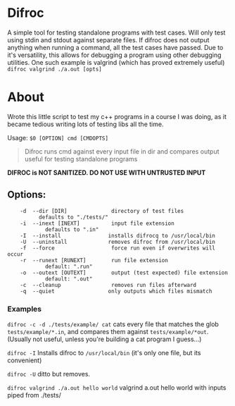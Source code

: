 # Difroc
A simple tool for testing standalone programs with test cases.
Will only test using stdin and stdout against separate files. If difroc does not output anything when running a command, all the test cases have passed.
Due to it's versatility, this allows for debugging a program using other debugging utilities. One such example is valgrind (which has proved extremely useful)
`difroc valgrind ./a.out [opts]`

# About
Wrote this little script to test my c++ programs in a course I was doing, as it became tedious
writing lots of testing libs all the time.

Usage: `$0 [OPTION] cmd [CMDOPTS]`
> Difroc runs cmd against every input file in dir and compares output
>  useful for testing standalone programs

**DIFROC is NOT SANITIZED. DO NOT USE WITH UNTRUSTED INPUT**

## Options:
```
    -d  --dir [DIR]              directory of test files
          defaults to "./tests/"
    -i  --inext [INEXT]          input file extension
            defaults to ".in"
    -I  --install               installs difrocq to /usr/local/bin
    -U  --uninstall             removes difroc from /usr/local/bin
    -f  --force                  force run even if overwrites will occur
    -r  --runext [RUNEXT]        run file extension
            default: ".run"
    -o  --outext [OUTEXT]        output (test expected) file extension
            default: ".out"
    -c  --cleanup                removes run files afterward
    -q  --quiet                 only outputs which files mismatch
```
### Examples
`difroc -c -d ./tests/example/ cat`
cats every file that matches the glob `tests/example/*.in`, and compares them against `tests/example/*out`.
(Usually not useful, unless you're building a cat program I guess...)

`difroc -I`
Installs difroc to `/usr/local/bin` (it's only one file, but its convenient)

`difroc -U`
ditto but removes.

`difroc valgrind ./a.out hello world`
valgrind a.out hello world
with inputs piped from ./tests/
